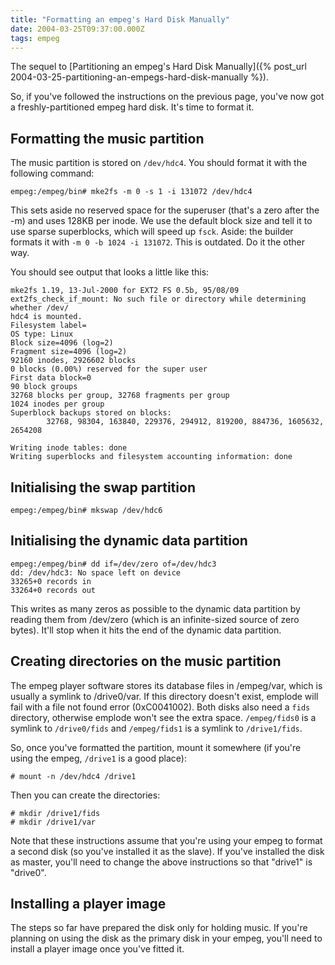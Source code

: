 ```yaml
---
title: "Formatting an empeg's Hard Disk Manually"
date: 2004-03-25T09:37:00.000Z
tags: empeg
---
```

The sequel to [Partitioning an empeg's Hard Disk Manually]({% post_url 2004-03-25-partitioning-an-empegs-hard-disk-manually %}).

So, if you've followed the instructions on the previous page, you've now got a freshly-partitioned empeg hard disk. It's time to format it.

## Formatting the music partition

The music partition is stored on `/dev/hdc4`. You should format it with the following command:

```
empeg:/empeg/bin# mke2fs -m 0 -s 1 -i 131072 /dev/hdc4
```

This sets aside no reserved space for the superuser (that's a zero after the -m) and uses 128KB per inode. We use the default block size and tell it to use sparse superblocks, which will speed up `fsck`.
Aside: the builder formats it with `-m 0 -b 1024 -i 131072`. This is outdated. Do it the other way.

You should see output that looks a little like this:

```
mke2fs 1.19, 13-Jul-2000 for EXT2 FS 0.5b, 95/08/09
ext2fs_check_if_mount: No such file or directory while determining whether /dev/
hdc4 is mounted.
Filesystem label=
OS type: Linux
Block size=4096 (log=2)
Fragment size=4096 (log=2)
92160 inodes, 2926602 blocks
0 blocks (0.00%) reserved for the super user
First data block=0
90 block groups
32768 blocks per group, 32768 fragments per group
1024 inodes per group
Superblock backups stored on blocks:
        32768, 98304, 163840, 229376, 294912, 819200, 884736, 1605632, 2654208

Writing inode tables: done
Writing superblocks and filesystem accounting information: done
```

## Initialising the swap partition

```
empeg:/empeg/bin# mkswap /dev/hdc6
```

## Initialising the dynamic data partition

```
empeg:/empeg/bin# dd if=/dev/zero of=/dev/hdc3
dd: /dev/hdc3: No space left on device
33265+0 records in
33264+0 records out
```

This writes as many zeros as possible to the dynamic data partition by reading them from /dev/zero (which is an infinite-sized source of zero bytes). It'll stop when it hits the end of the dynamic data partition.

## Creating directories on the music partition

The empeg player software stores its database files in /empeg/var, which is usually a symlink to /drive0/var. If this directory doesn't exist, emplode will fail with a file not found error (0xC0041002). Both disks also need a `fids` directory, otherwise emplode won't see the extra space. `/empeg/fids0` is a symlink to `/drive0/fids` and `/empeg/fids1` is a symlink to `/drive1/fids`.

So, once you've formatted the partition, mount it somewhere (if you're using the empeg, `/drive1` is a good place):

```
# mount -n /dev/hdc4 /drive1
```

Then you can create the directories:

```
# mkdir /drive1/fids
# mkdir /drive1/var
```

Note that these instructions assume that you're using your empeg to format a second disk (so you've installed it as the slave). If you've installed the disk as master, you'll need to change the above instructions so that "drive1" is "drive0".

## Installing a player image

The steps so far have prepared the disk only for holding music. If you're planning on using the disk as the primary disk in your empeg, you'll need to install a player image once you've fitted it.
